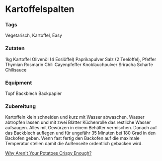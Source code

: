 # Kartoffelspalten

### Tags

Vegetarisch, Kartoffel, Easy

### Zutaten
1kg Kartoffel
Olivenöl (4 Esslöffel)
Paprikapulver
Salz (2 Teelöffel), Pfeffer
Thymian
Rosmarin
Chili
Cayenpfeffer
Knoblauchpulver
Sriracha Scharfe Chilisauce

### Equipment

Topf
Backblech
Backpapier

### Zubereitung
Kartoffeln klein schneiden und kurz mit Wasser abwaschen.
Wasser abtropfen lassen und mit zwei Blätter Küchenrolle das restliche Wasser aufsaugen.
Alles mit Gewürzen in einem Behälter vermischen.
Danach auf das Backblech auflegen und für ungefähr 35 Minuten bei 180 Grad in den Backofen geben.
Wenn fast fertig den Backofen auf die maximale Temperatur stellen damit die Außenseite ordentlich
gebacken wird.

[Why Aren't Your Potatoes Crispy Enough?](https://www.youtube.com/watch?v=KxUX7vgNGfM)